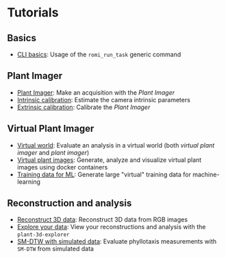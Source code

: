 # Tutorials


## Basics

* [CLI basics](basics.md): Usage of the `romi_run_task` generic command


## Plant Imager

* [Plant Imager](hardware_scan.md): Make an acquisition with the _Plant Imager_
* [Intrinsic calibration](intrinsic_calibration.md): Estimate the camera intrinsic parameters
* [Extrinsic calibration](extrinsic_calibration.md): Calibrate the _Plant Imager_


## Virtual Plant Imager

* [Virtual world](virtual_plant_imager_single_dataset.md): Evaluate an analysis in a virtual world (both _virtual plant imager_ and _plant imager_) 
* [Virtual plant images](virtual_plant_generate_analyze_visualize.md): Generate, analyze and visualize virtual plant images using docker containers
* [Training data for ML](virtual_plant_imager_large_dataset.md): Generate large "virtual" training data for machine-learning


## Reconstruction and analysis

* [Reconstruct 3D data](reconstruct_scan.md): Reconstruct 3D data from RGB images
* [Explore your data](plant-3d-explorer.md): View your reconstructions and analysis with the `plant-3d-explorer`
* [SM-DTW with simulated data](Tutorial_sm-dtw_simulatephyllotaxis.md): Evaluate phyllotaxis measurements with `SM-DTW` from simulated data
